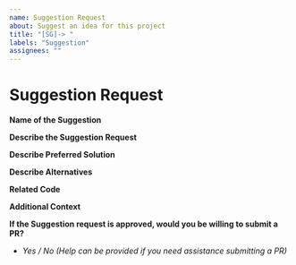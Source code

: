 ```yaml
---
name: Suggestion Request
about: Suggest an idea for this project
title: "[SG]-> "
labels: "Suggestion"
assignees: ""
---
```


# Suggestion Request

**Name of the Suggestion**

<!-- Adding options to this and this. -->

**Describe the Suggestion Request**

<!-- A clear and concise description of what the feature request is. Please include if your suggestion request is related to a problem. -->

**Describe Preferred Solution**

<!-- A clear and concise description of what you want to happen. -->

**Describe Alternatives**

<!-- A clear and concise description of any alternative solutions or features you've considered. -->

**Related Code**

<!-- If you are able to illustrate the suggestion request with an example, please provide it here. -->

**Additional Context**

<!-- List any other information that is relevant to your issue. Stack traces, related issues, suggestions on how to add, use case, Stack Overflow links, forum links, screenshots, OS if applicable, etc. -->

**If the Suggestion request is approved, would you be willing to submit a PR?**
- *Yes / No _(Help can be provided if you need assistance submitting a PR)_*
